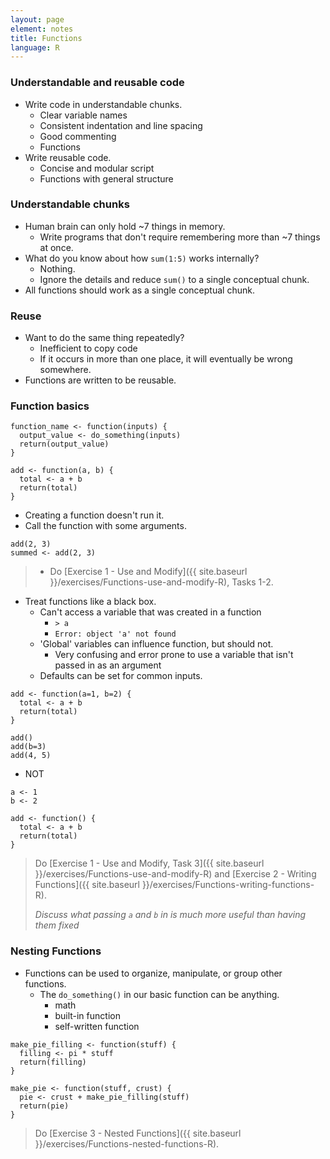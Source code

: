 ```yaml
---
layout: page
element: notes
title: Functions
language: R
---
```


### Understandable and reusable code

* Write code in understandable chunks.
    * Clear variable names
    * Consistent indentation and line spacing
    * Good commenting
    * Functions
* Write reusable code.
    * Concise and modular script
    * Functions with general structure 

### Understandable chunks

* Human brain can only hold ~7 things in memory.
    * Write programs that don't require remembering more than ~7 things at once.
* What do you know about how `sum(1:5)` works internally?
    * Nothing.
    * Ignore the details and reduce `sum()` to a single conceptual chunk.
* All functions should work as a single conceptual chunk.

### Reuse

* Want to do the same thing repeatedly?
    * Inefficient to copy code
    * If it occurs in more than one place, it will eventually be wrong somewhere.
* Functions are written to be reusable.

### Function basics

```
function_name <- function(inputs) {
  output_value <- do_something(inputs)
  return(output_value)
}
```

```
add <- function(a, b) {
  total <- a + b
  return(total)
}
```

* Creating a function doesn't run it.
* Call the function with some arguments.

```
add(2, 3)
summed <- add(2, 3)
```

> * Do [Exercise 1 - Use and Modify]({{ site.baseurl }}/exercises/Functions-use-and-modify-R), Tasks 1-2.

* Treat functions like a black box.
    * Can't access a variable that was created in a function
        * `> a`
        * `Error: object 'a' not found`
    * 'Global' variables can influence function, but should not.
        * Very confusing and error prone to use a variable that isn't passed in
          as an argument
    * Defaults can be set for common inputs.

```
add <- function(a=1, b=2) {
  total <- a + b
  return(total)
}

add()
add(b=3)
add(4, 5)
```

* NOT

```
a <- 1
b <- 2

add <- function() {
  total <- a + b
  return(total)
}
```

> Do [Exercise 1 - Use and Modify, Task 3]({{ site.baseurl }}/exercises/Functions-use-and-modify-R)
> and [Exercise 2 - Writing Functions]({{ site.baseurl }}/exercises/Functions-writing-functions-R).
>
> *Discuss what passing `a` and `b` in is much more useful than having them
> fixed*

### Nesting Functions

* Functions can be used to organize, manipulate, or group other functions.
    * The `do_something()` in our basic function can be anything.
        * math
        * built-in function
        * self-written function 

```
make_pie_filling <- function(stuff) {
  filling <- pi * stuff
  return(filling)
}
```

```
make_pie <- function(stuff, crust) {
  pie <- crust + make_pie_filling(stuff)
  return(pie)
}
```

> Do [Exercise 3 - Nested Functions]({{ site.baseurl }}/exercises/Functions-nested-functions-R).
